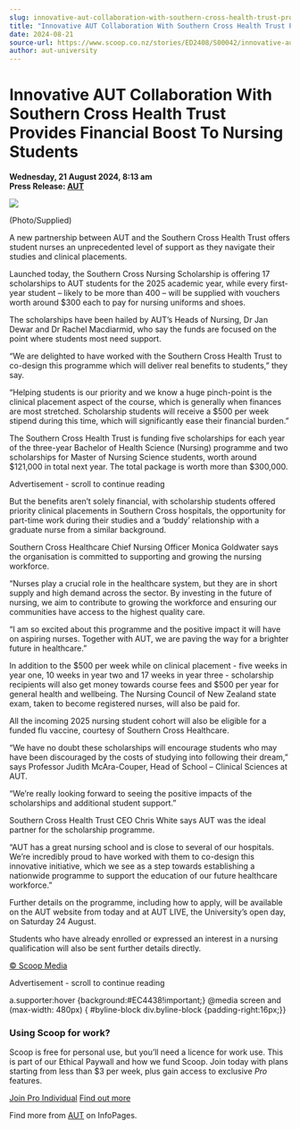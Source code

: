 ```yaml
---
slug: innovative-aut-collaboration-with-southern-cross-health-trust-provides-financial-boost-to-nursing-students
title: "Innovative AUT Collaboration With Southern Cross Health Trust Provides Financial Boost To Nursing Students"
date: 2024-08-21
source-url: https://www.scoop.co.nz/stories/ED2408/S00042/innovative-aut-collaboration-with-southern-cross-health-trust-provides-financial-boost-to-nursing-students.htm
author: aut-university
---
```

Innovative AUT Collaboration With Southern Cross Health Trust Provides Financial Boost To Nursing Students
==========================================================================================================

**Wednesday, 21 August 2024, 8:13 am**  
**Press Release: [AUT](https://info.scoop.co.nz/AUT)**

![](https://img.scoop.co.nz/stories/images/2408/byp4xoscak3bgenr.jpg)

(Photo/Supplied)

A new partnership between AUT and the Southern Cross Health Trust offers student nurses an unprecedented level of support as they navigate their studies and clinical placements.

Launched today, the Southern Cross Nursing Scholarship is offering 17 scholarships to AUT students for the 2025 academic year, while every first-year student – likely to be more than 400 – will be supplied with vouchers worth around $300 each to pay for nursing uniforms and shoes.

The scholarships have been hailed by AUT’s Heads of Nursing, Dr Jan Dewar and Dr Rachel Macdiarmid, who say the funds are focused on the point where students most need support.

“We are delighted to have worked with the Southern Cross Health Trust to co-design this programme which will deliver real benefits to students,” they say.

“Helping students is our priority and we know a huge pinch-point is the clinical placement aspect of the course, which is generally when finances are most stretched. Scholarship students will receive a $500 per week stipend during this time, which will significantly ease their financial burden.”

The Southern Cross Health Trust is funding five scholarships for each year of the three-year Bachelor of Health Science (Nursing) programme and two scholarships for Master of Nursing Science students, worth around $121,000 in total next year. The total package is worth more than $300,000.

Advertisement - scroll to continue reading





But the benefits aren’t solely financial, with scholarship students offered priority clinical placements in Southern Cross hospitals, the opportunity for part-time work during their studies and a ‘buddy’ relationship with a graduate nurse from a similar background.

Southern Cross Healthcare Chief Nursing Officer Monica Goldwater says the organisation is committed to supporting and growing the nursing workforce.

“Nurses play a crucial role in the healthcare system, but they are in short supply and high demand across the sector. By investing in the future of nursing, we aim to contribute to growing the workforce and ensuring our communities have access to the highest quality care.

“I am so excited about this programme and the positive impact it will have on aspiring nurses. Together with AUT, we are paving the way for a brighter future in healthcare.” 

In addition to the $500 per week while on clinical placement - five weeks in year one, 10 weeks in year two and 17 weeks in year three - scholarship recipients will also get money towards course fees and $500 per year for general health and wellbeing. The Nursing Council of New Zealand state exam, taken to become registered nurses, will also be paid for.

All the incoming 2025 nursing student cohort will also be eligible for a funded flu vaccine, courtesy of Southern Cross Healthcare.

“We have no doubt these scholarships will encourage students who may have been discouraged by the costs of studying into following their dream,” says Professor Judith McAra-Couper, Head of School – Clinical Sciences at AUT.

“We’re really looking forward to seeing the positive impacts of the scholarships and additional student support.”

Southern Cross Health Trust CEO Chris White says AUT was the ideal partner for the scholarship programme.

“AUT has a great nursing school and is close to several of our hospitals. We’re incredibly proud to have worked with them to co-design this innovative initiative, which we see as a step towards establishing a nationwide programme to support the education of our future healthcare workforce.”   

Further details on the programme, including how to apply, will be available on the AUT website from today and at AUT LIVE, the University’s open day, on Saturday 24 August. 

Students who have already enrolled or expressed an interest in a nursing qualification will also be sent further details directly.

[© Scoop Media](http://www.scoop.co.nz/about/terms.html)  

Advertisement - scroll to continue reading



a.supporter:hover {background:#EC4438!important;} @media screen and (max-width: 480px) { #byline-block div.byline-block {padding-right:16px;}}

### Using Scoop for work?

Scoop is free for personal use, but you’ll need a licence for work use. This is part of our Ethical Paywall and how we fund Scoop. Join today with plans starting from less than $3 per week, plus gain access to exclusive _Pro_ features.  
  
[Join Pro Individual](https://pro.scoop.co.nz/Individual/?from=ProIn24) [Find out more](https://pro.scoop.co.nz/using-scoop-for-work/?from=ProIn24)

Find more from [AUT](https://info.scoop.co.nz/AUT) on InfoPages.